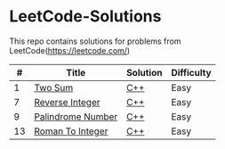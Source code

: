 # LeetCode-Solutions
This repo contains solutions for problems from LeetCode(https://leetcode.com/)

|#|Title|Solution|Difficulty|
|---|---|---|---|
|1|[Two Sum](https://leetcode.com/problems/two-sum/)| [C++](./Solutions/twoSum.cpp)|Easy|
|7|[Reverse Integer](https://leetcode.com/problems/reverse-integer/)| [C++](./Solutions/reverseInteger.cpp)|Easy|
|9|[Palindrome Number](https://leetcode.com/problems/palindrome-number)| [C++](./Solutions/palindromeNumber.cpp)|Easy|
|13|[Roman To Integer](https://leetcode.com/problems/roman-to-integer)| [C++](./Solutions/romanToInteger.cpp)|Easy|

